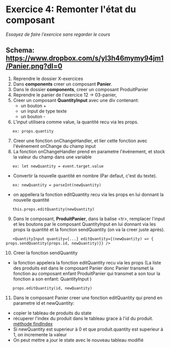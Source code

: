 # Exercice 4: Remonter l'état du composant

*Essayez de faire l’exercice sans regarder le cours*

## Schema: https://www.dropbox.com/s/yl3h46mymy94jm1/Panier.png?dl=0

1. Reprendre le dossier X-exercices
2. Dans **components** creer un composant **Panier**.
3. Dans le dossier **components**, creer un composant ProduitPanier
4. Reprendre le panier de l'exercice 12 -> 03-panier, 
5. Creer un composant **QuantityInput** avec une div contenant: 
   - un bouton +
   - un input de type texte
   - un bouton - 
6. L'input utilisera comme value, la quantité recu via les props.
```
   ex: props.quantity
```
7. Creer une fonction onChangeHandler, et lier cette fonction avec l'événement onChange du champ input
8. La fonction onChangeHandler prend en parametre l'événement, et stock la valeur du champ dans une variable 
```
   ex: let newQuantity = event.target.value 
```
   - Convertir la nouvelle quantité en nombre (Par defaut, c'est du texte). 
```
   ex: newQuantity = parseInt(newQuantity)
```
   - on appellera la fonction editQuantity recu via les props en lui donnant la nouvelle quantité
```
   this.props.editQuantity(newQuantity)
```

9. Dans le composant, **ProduitPanier**, dans la balise &lt;tr&gt;, remplacer l'input et les boutons par le composant QuantityInput en lui donnant via les props la quantité et la fonction sendQuantity (on va la creer juste après).
```
   <QuantityInput quantity={...} editQuantity={(newQuantity) => { props.sendQuantity(props.id, newQuantity)}} />
```
10. Creer la fonction sendQuantity
   - la fonction appelera la fonction editQuantity recu via les props (La liste des produits est dans le composant Panier donc Panier transmet la fonction au composant enfant ProduitPanier qui transmet a son tour la fonction a son enfant: QuantityInput )
```
   props.editQuantity(id, newQuantity)
``` 

11. Dans le composant Panier creer une fonction editQuantity qui prend en parametre id et newQuantity:
   - copier le tableau de produits du state
   - récuperer l'index du produit dans le tableau grace à l'id du produit. [méthode findIndex](https://developer.mozilla.org/fr/docs/Web/JavaScript/Reference/Global_Objects/Array/findIndex)
   - Si newQuantity est superieur à 0 et que produit.quantity est superieur à 1, on incremente la valeur
   - On peut mettre a jour le state avec le nouveau tableau modifié

